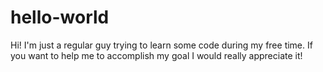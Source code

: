 # hello-world

Hi! I'm just a regular guy trying to learn some code during my
free time. If you want to help me to accomplish my goal I would
really appreciate it!

